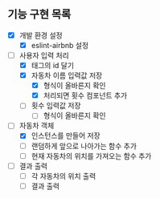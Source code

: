 ## 기능 구현 목록
- [x] 개발 환경 설정
  - [x] eslint-airbnb 설정
- [ ] 사용자 입력 처리
  - [x] 태그의 id 달기
  - [x] 자동차 이름 입력값 저장
    - [x] 형식이 올바른지 확인
    - [x] 처리되면 횟수 컴포넌트 추가
  - [ ] 횟수 입력값 저장
    - [ ] 형식이 올바른지 확인
- [ ] 자동차 객체
  - [x] 인스턴스를 만들어 저장
  - [ ] 랜덤하게 앞으로 나아가는 함수 추가
  - [ ] 현재 자동차의 위치를 가져오는 함수 추가
- [ ] 결과 출력
  - [ ] 각 자동차의 위치 출력
  - [ ] 결과 출력
